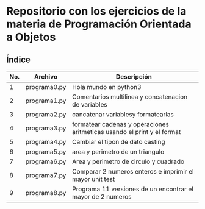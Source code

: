 # Repositorio con los ejercicios de la materia de Programación Orientada a Objetos

## Índice

|No.|Archivo|Descripción|
|--|--|--|
|1|programa0.py|Hola mundo en python3|
|2|programa1.py|Comentarios multilinea y concatenacion de variables|
|3|programa2.py|cancatenar variablesy formatearlas|
|4|programa3.py|formatear cadenas y    operaciones aritmeticas usando el         print y el format|
|5|programa4.py|Cambiar el tipon de dato casting|
|6|programa5.py| area y perimetro de un triangulo|
|7|programa6.py|Area y perimetro de circulo y cuadrado|
|8|programa7.py|Comparar 2 numeros enteros e imprimir el mayor unit test|
|9|programa8.py|Programa 11 versiones de un encontrar el mayor de 2 numeros|